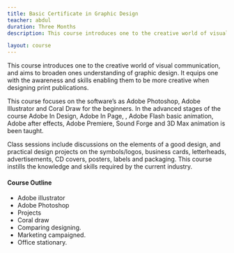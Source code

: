 ```yaml
---
title: Basic Certificate in Graphic Design
teacher: abdul
duration: Three Months
description: This course introduces one to the creative world of visual communication, and aims to broaden ones understanding of graphic design

layout: course
---
```


This course introduces one to the creative world of visual communication, and aims to broaden ones understanding of graphic design. It equips one with the awareness and skills enabling them to be more creative when designing print publications.

This course focuses on the software’s as Adobe Photoshop, Adobe Illustrator and Coral Draw for the beginners. In the advanced stages of the course Adobe In Design, Adobe In Page, , Adobe Flash basic animation, Adobe after effects, Adobe Premiere, Sound Forge and 3D Max animation is been taught.

Class sessions include discussions on the elements of a good design, and practical design projects on the symbols/logos, business cards, letterheads, advertisements, CD covers, posters, labels and packaging. This course instills the knowledge and skills required by the current industry.


#### Course Outline

* Adobe illustrator
* Adobe Photoshop
* Projects
* Coral draw
* Comparing designing.
* Marketing campaigned.
* Office stationary.
